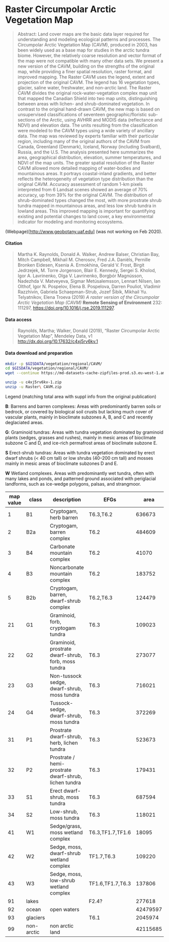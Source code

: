 # Raster Circumpolar Arctic Vegetation Map

> Abstract: Land cover maps are the basic data layer required for understanding and modeling ecological patterns and processes. The Circumpolar Arctic Vegetation Map (CAVM), produced in 2003, has been widely used as a base map for studies in the arctic tundra biome. However, the relatively coarse resolution and vector format of the map were not compatible with many other data sets. We present a new version of the CAVM, building on the strengths of the original map, while providing a finer spatial resolution, raster format, and improved mapping. The Raster CAVM uses the legend, extent and projection of the original CAVM. The legend has 16 vegetation types, glacier, saline water, freshwater, and non-arctic land. The Raster CAVM divides the original rock-water-vegetation complex map unit that mapped the Canadian Shield into two map units, distinguishing between areas with lichen- and shrub-dominated vegetation. In contrast to the original hand-drawn CAVM, the new map is based on unsupervised classifications of seventeen geographic/floristic sub-sections of the Arctic, using AVHRR and MODIS data (reflectance and NDVI) and elevation data. The units resulting from the classification were modeled to the CAVM types using a wide variety of ancillary data. The map was reviewed by experts familiar with their particular region, including many of the original authors of the CAVM from Canada, Greenland (Denmark), Iceland, Norway (including Svalbard), Russia, and the U.S. The analysis presented here summarizes the area, geographical distribution, elevation, summer temperatures, and NDVI of the map units. The greater spatial resolution of the Raster CAVM allowed more detailed mapping of water-bodies and mountainous areas. It portrays coastal-inland gradients, and better reflects the heterogeneity of vegetation type distribution than the original CAVM. Accuracy assessment of random 1-km pixels interpreted from 6 Landsat scenes showed an average of 70% accuracy, up from 39% for the original CAVM. The distribution of shrub-dominated types changed the most, with more prostrate shrub tundra mapped in mountainous areas, and less low shrub tundra in lowland areas. This improved mapping is important for quantifying existing and potential changes to land cover, a key environmental indicator for modeling and monitoring ecosystems.

(Webpage)[http://www.geobotany.uaf.edu] (was not working on Feb 2020).

#### Citation
> Martha K. Raynolds, Donald A. Walker, Andrew Balser, Christian Bay, Mitch Campbell, Mikhail M. Cherosov, Fred J.A. Daniëls, Pernille Bronken Eidesen, Ksenia A. Ermokhina, Gerald V. Frost, Birgit Jedrzejek, M. Torre Jorgenson, Blair E. Kennedy, Sergei S. Kholod, Igor A. Lavrinenko, Olga V. Lavrinenko, Borgþór Magnússon, Nadezhda V. Matveyeva, Sigmar Metúsalemsson, Lennart Nilsen, Ian Olthof, Igor N. Pospelov, Elena B. Pospelova, Darren Pouliot, Vladimir Razzhivin, Gabriela Schaepman-Strub, Jozef Šibík, Mikhail Yu. Telyatnikov, Elena Troeva (2019) *A raster version of the Circumpolar Arctic Vegetation Map (CAVM)* **Remote Sensing of Environment** 232: 111297, https://doi.org/10.1016/j.rse.2019.111297.

#### Data access

> Raynolds, Martha; Walker, Donald (2019), “Raster Circumpolar Arctic Vegetation Map”, Mendeley Data, v1 http://dx.doi.org/10.17632/c4xj5rv6kv.1

#### Data download and preparation

```sh
mkdir -p $GISDATA/vegetation/regional/CAVM/
cd $GISDATA/vegetation/regional/CAVM/
wget --continue https://md-datasets-cache-zipfiles-prod.s3.eu-west-1.amazonaws.com/c4xj5rv6kv-1.zip

unzip -u c4xj5rv6kv-1.zip
unzip -u Raster\ CAVM.zip
```

Legend (matching total area with suppl info from the original publication)


**B**: Barrens and barren complexes: Areas with predominantly barren soils or bedrock, or covered by biological soil crusts but lacking much cover of vascular plants, mainly in bioclimate subzones A, B, and C and recently deglaciated areas.

**G**: Graminoid tundras: Areas with tundra vegetation dominated by graminoid plants (sedges, grasses and rushes), mainly in mesic areas of bioclimate subzone C and D, and ice-rich permafrost areas of bioclimate subzone E.

**S** Erect-shrub tundras: Areas with tundra vegetation dominated by erect dwarf shrubs (< 40 cm tall) or low shrubs (40–200 cm tall) and mosses mainly in mesic areas of bioclimate subzones D and E.

**W** Wetland complexes. Areas with predominantly wet tundra, often with many lakes and ponds, and patterned ground associated with periglacial landforms, such as ice-wedge polygons, palsas, and strangmoor.

|map value|class|description|EFGs|area|
|---|---|---|---|---|
|1|B1|Cryptogam, herb barren|T6.3,T6.2|636673|
|2|B2a|Cryptogam, barren complex|T6.2|484609|
|3|B4|Carbonate mountain complex|T6.2|41070|
|4|B3|Noncarbonate mountain complex|T6.2|183752|
|5|B2b|Cryptogam, barren, dwarf-shrub complex|T6.2,T6.3|124479|
|21|G1|Graminoid, forb, cryptogam tundra|T6.3|109023|
|22|G2|Graminoid, prostrate dwarf-shrub, forb, moss tundra|T6.3|273077|
|23|G3|Non-tussock sedge, dwarf-shrub, moss tundra|T6.3|716021|
|24|G4|Tussock- sedge, dwarf-shrub, moss tundra|T6.3|372269|
|31|P1|Prostrate dwarf-shrub, herb, lichen tundra|T6.3|523673|
|32|P2|Prostrate / hemi-prostrate dwarf-shrub, lichen tundra|T6.3|179431|
|33|S1|Erect dwarf-shrub, moss tundra|T6.3|687594|
|34|S2|Low-shrub, moss tundra|T6.3|118021|
|41|W1|Sedge/grass, moss wetland complex|T6.3,TF1.7,TF1.6|18095|
|42|W2|Sedge, moss, dwarf-shrub wetland complex|TF1.7,T6.3|109220|
|43|W3|Sedge, moss, low-shrub wetland complex|TF1.6,TF1.7,T6.3|137806|
|91|lakes||F2.4?|277618|
|92|ocean|open waters||42479597|
|93|glaciers||T6.1|2045974|
|99|non-arctic|non arctic land||42115685|
